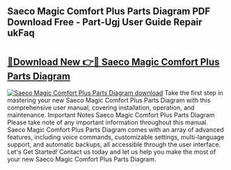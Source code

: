 ## Saeco Magic Comfort Plus Parts Diagram PDF Download Free - Part-Ugj User Guide Repair ukFaq

# <h2><a href="http://dfjx3js.blite.top/?on=Saeco+Magic+Comfort+Plus+Parts+Diagram">🔗Download New 👉🔴 Saeco Magic Comfort Plus Parts Diagram</a></h2>

[![Saeco Magic Comfort Plus Parts Diagram download](https://i.imgur.com/lujVjoI.png)](http://dfjx3js.blite.top/?on=Saeco+Magic+Comfort+Plus+Parts+Diagram)
Take the first step in mastering your new Saeco Magic Comfort Plus Parts Diagram with this comprehensive user manual, covering installation, operation, and maintenance. Important Notes Saeco Magic Comfort Plus Parts Diagram Please take note of any important information throughout this manual. Saeco Magic Comfort Plus Parts Diagram comes with an array of advanced features, including voice commands, customizable settings, multi-language support, and automatic backups, all accessible through the user interface. Let's Get Started! Contact us today and let us help you make the most of your new Saeco Magic Comfort Plus Parts Diagram.
